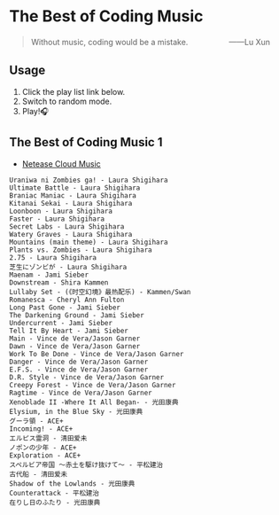 # The Best of Coding Music
> Without music, coding would be a mistake. 　　　　　——Lu Xun
## Usage
1. Click the play list link below.
2. Switch to random mode.
3. Play!🎧

## The Best of Coding Music 1
- [Netease Cloud Music](http://music.163.com/#/m/playlist?id=2189234588)
```
Uraniwa ni Zombies ga! - Laura Shigihara
Ultimate Battle - Laura Shigihara
Braniac Maniac - Laura Shigihara
Kitanai Sekai - Laura Shigihara
Loonboon - Laura Shigihara
Faster - Laura Shigihara
Secret Labs - Laura Shigihara
Watery Graves - Laura Shigihara
Mountains (main theme) - Laura Shigihara
Plants vs. Zombies - Laura Shigihara
2.75 - Laura Shigihara
芝生にゾンビが - Laura Shigihara
Maenam - Jami Sieber
Downstream - Shira Kammen
Lullaby Set - (《时空幻境》最热配乐) - Kammen/Swan
Romanesca - Cheryl Ann Fulton
Long Past Gone - Jami Sieber
The Darkening Ground - Jami Sieber
Undercurrent - Jami Sieber
Tell It By Heart - Jami Sieber
Main - Vince de Vera/Jason Garner
Dawn - Vince de Vera/Jason Garner
Work To Be Done - Vince de Vera/Jason Garner
Danger - Vince de Vera/Jason Garner
E.F.S. - Vince de Vera/Jason Garner
D.R. Style - Vince de Vera/Jason Garner
Creepy Forest - Vince de Vera/Jason Garner
Ragtime - Vince de Vera/Jason Garner
Xenoblade II -Where It All Began- - 光田康典
Elysium, in the Blue Sky - 光田康典
グーラ領 - ACE+
Incoming! - ACE+
エルピス霊洞 - 清田爱未
ノポンの少年 - ACE+
Exploration - ACE+
スペルビア帝国 ～赤土を駆け抜けて～ - 平松建治
古代船 - 清田爱未
Shadow of the Lowlands - 光田康典
Counterattack - 平松建治
在りし日のふたり - 光田康典
```

